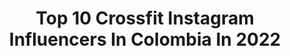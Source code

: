 ---
title: Top 10 Crossfit Instagram Influencers In Colombia In 2022
description: >-
  Find top crossfit Instagram influencers in Colombia in 2022. Most popular hashtags: #colombia #crossfit #fitness #training.
platform: Instagram
hits: 44
text_top: See the most popular Instagram profiles on inBeat.
text_bottom: Our platform has 44 Instagram influencers like this in Colombia for you to pitch.
profiles:
  - username: "yenny.alvarez95"
    fullname: >-
      YENNY ALVAREZ
    bio: >-
      🇨🇴 Campeona mundial🏋🏽‍♀️ Desafío súper regiones 2019🧡⚡️ Trabajo Social 📚🖋 CrossFit Formadora🏋🏽‍♀️ @idrdbogota Jehova cumplirá su propósito en mi🕊
    location: "Colombia"
    followers: 37348
    engagement: 466
    commentsToLikes: 0.030258
    id: ck6tuwftfit3u0j71kmtvip5f
    verified: false
    hashtags: "#motivation, #weekend, #strongwomen, #weightlifting"
  - username: "kevincardenas__"
    fullname: >-
      Kevin Cardenas 🇨🇴
    bio: >-
      🔥 desafío súper regiones 2019 #cafetero 📝admon de negocios internacionales 📸modelo 🏋🏻 CrossFit @healthysportscolombia
    location: "Colombia"
    followers: 58298
    engagement: 378
    commentsToLikes: 0.033858
    id: ckapckj38474m0i788cgi5sma
    verified: false
    hashtags: "#motivacion, #photography, #fitness, #fotografia"
  - username: "camicartagena6"
    fullname: >-
      Camila Cartagena
    bio: >-
      Desafío SR 2019 Entrenadora⚡️ Atleta de Crossfit🇨🇴 📍Medellín. ✉️ camilacarta6@gmail.com
    location: "Colombia"
    followers: 118149
    engagement: 361
    commentsToLikes: 0.007280
    id: ck6tn8if39cd20j71zhwra4mo
    verified: false
    hashtags: "#colombia, #friends, #camilacartagena, #vida"
  - username: "mcamilarodriguezf"
    fullname: >-
      Camila Rodríguez
    bio: >-
      Mzl, Colombia📍🇨🇴 Odontología💉🦷UAM⚕️ Crossfit 🏋🏽‍♀️💪🏽
    location: "Colombia"
    followers: 10943
    engagement: 828
    commentsToLikes: 0.009943
    id: ck600tv4he9dz0i14ajb0997s
    verified: false
    hashtags: "#sunsetphotography, #colombia, #photography, #beauty"
  - username: "mapamartinezg"
    fullname: >-
      Mapa Martinez
    bio: >-
      Piloto de automovilismo 🏎 Crossfitter 🏋🏽‍♂️ Owner @cookz_bogota 💛
    location: "Colombia"
    followers: 24970
    engagement: 249
    commentsToLikes: 0.018362
    id: ck8t0r5rjszme0j7826gjyimi
    verified: false
    hashtags: "#swiftgti, #flatvector, #liquimoly, #ilustraciones"
  - username: "yeimiserrano1"
    fullname: >-
      YEIMY SERRANO✨
    bio: >-
      MAMÁ BLOGUERA | 25 TikTok [+2.1] Ing. Civil Esp. Gerencia e Interventoria. Entrenadora Atleta crossfit Publicidades al DM @elbauldemarialucia
    location: "Colombia"
    followers: 119581
    engagement: 250
    commentsToLikes: 0.046191
    id: ck6uf4c0sutfk0j71puap3er4
    verified: false
    hashtags: "#photooftheday, #instahealth, #igbabies, #fitnessmodel"
  - username: "sofia__iriarte"
    fullname: >-
      Sofía Iriarte ♛
    bio: >-
      hi stalker👀 what’s up? ♡ Crossfit athlete & coach Ψ Psychology 🇨🇴colombianísima
    location: "Colombia"
    followers: 2901
    engagement: 1375
    commentsToLikes: 0.042358
    id: ckap6ap3bf3if0i78dxo4p4zd
    verified: false
    hashtags: "#fitness, #fitnessmotivation, #crossfit, #running"
  - username: "benavidesph"
    fullname: >-
      ⠀⠀⠀⠀⠀⠀JUAN SEBASTIAN BENAVIDES
    bio: >-
      ⠀⠀⠀⠀Photographer -⠀Advertising - Crossfitter ⠀⠀⠀⠀⠀⠀⠀⠀⠀⠀⠀⠀⠀Colombia ⠀⠀📩Benavidesphotographer@hotmail.com
    location: "Colombia"
    followers: 22671
    engagement: 172
    commentsToLikes: 0.027760
    id: ck0twz8ighdo70i19vz19fjv0
    verified: false
    hashtags: "#colombianphotographer, #mycalvins, #model, #retouching"
  - username: "naty.desafio15"
    fullname: >-
      NATALIA VARGAS ❤️🇨🇴
    bio: >-
      DESAFIO SUPER REGIONES 2019💙 ATLETA CROSSFIT 🤸🏻‍♀️🏋🏻‍♀️ #Neiva-Huila @healthysportscolombia 💜 @eliteboxneiva 🏡 @natuzmv20 🍧
    location: "Colombia"
    followers: 41253
    engagement: 677
    commentsToLikes: 0.025093
    id: ck5zqdfmfuega0i14yvkra2cm
    verified: false
    hashtags: "#staystrong, #powergirl, #encasa, #strongwomen"
  - username: "lalajv92"
    fullname: >-
      Laura Jaillier 👑
    bio: >-
      -Crossfit athlete & coach CF L1 💪🏻 -3X crossfit games south regionals 🏋🏻‍♀️ -Mama 😍 -@soyhakuna
    location: "Colombia"
    followers: 17717
    engagement: 490
    commentsToLikes: 0.250412
    id: ck8sxha8vhe4p0j78applpxe1
    verified: false
    hashtags: "#crossfit, #crossfitmedellin, #crossfitcolombia, #volveremos"
---